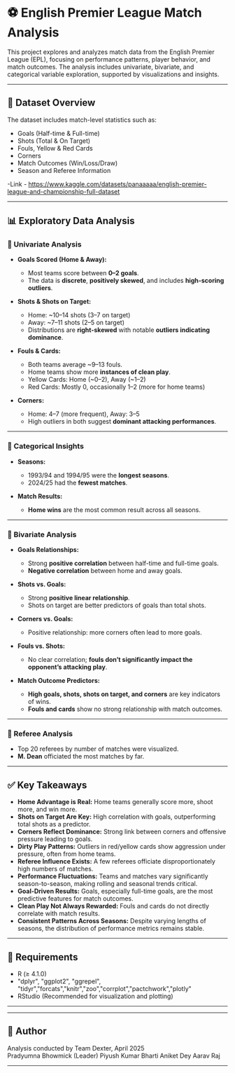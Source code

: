 # ⚽ English Premier League Match Analysis

This project explores and analyzes match data from the English Premier League (EPL), focusing on performance patterns, player behavior, and match outcomes. The analysis includes univariate, bivariate, and categorical variable exploration, supported by visualizations and insights.

---

## 📂 Dataset Overview

The dataset includes match-level statistics such as:

- Goals (Half-time & Full-time)
- Shots (Total & On Target)
- Fouls, Yellow & Red Cards
- Corners
- Match Outcomes (Win/Loss/Draw)
- Season and Referee Information

-Link - https://www.kaggle.com/datasets/panaaaaa/english-premier-league-and-championship-full-dataset

---

## 📊 Exploratory Data Analysis

### 🔹 Univariate Analysis

- **Goals Scored (Home & Away):**
  - Most teams score between **0–2 goals**.
  - The data is **discrete**, **positively skewed**, and includes **high-scoring outliers**.
  
- **Shots & Shots on Target:**
  - Home: ~10–14 shots (3–7 on target)
  - Away: ~7–11 shots (2–5 on target)
  - Distributions are **right-skewed** with notable **outliers indicating dominance**.

- **Fouls & Cards:**
  - Both teams average ~9–13 fouls.
  - Home teams show more **instances of clean play**.
  - Yellow Cards: Home (~0–2), Away (~1–2)
  - Red Cards: Mostly 0, occasionally 1–2 (more for home teams)

- **Corners:**
  - Home: 4–7 (more frequent), Away: 3–5
  - High outliers in both suggest **dominant attacking performances**.

---

### 🔹 Categorical Insights

- **Seasons:**
  - 1993/94 and 1994/95 were the **longest seasons**.
  - 2024/25 had the **fewest matches**.
  
- **Match Results:**
  - **Home wins** are the most common result across all seasons.

---

### 🔹 Bivariate Analysis

- **Goals Relationships:**
  - Strong **positive correlation** between half-time and full-time goals.
  - **Negative correlation** between home and away goals.

- **Shots vs. Goals:**
  - Strong **positive linear relationship**.
  - Shots on target are better predictors of goals than total shots.

- **Corners vs. Goals:**
  - Positive relationship: more corners often lead to more goals.

- **Fouls vs. Shots:**
  - No clear correlation; **fouls don’t significantly impact the opponent’s attacking play**.

- **Match Outcome Predictors:**
  - **High goals, shots, shots on target, and corners** are key indicators of wins.
  - **Fouls and cards** show no strong relationship with match outcomes.

---



### 🔹 Referee Analysis

- Top 20 referees by number of matches were visualized.
- **M. Dean** officiated the most matches by far.

---

## ✅ Key Takeaways

- **Home Advantage is Real:** Home teams generally score more, shoot more, and win more.
- **Shots on Target Are Key:** High correlation with goals, outperforming total shots as a predictor.
- **Corners Reflect Dominance:** Strong link between corners and offensive pressure leading to goals.
- **Dirty Play Patterns:** Outliers in red/yellow cards show aggression under pressure, often from home teams.
- **Referee Influence Exists:** A few referees officiate disproportionately high numbers of matches.
- **Performance Fluctuations:** Teams and matches vary significantly season-to-season, making rolling and seasonal trends critical.
- **Goal-Driven Results:** Goals, especially full-time goals, are the most predictive features for match outcomes.
- **Clean Play Not Always Rewarded:** Fouls and cards do not directly correlate with match results.
- **Consistent Patterns Across Seasons:** Despite varying lengths of seasons, the distribution of performance metrics remains stable.

---

## 📌 Requirements

- R (≥ 4.1.0)
- "dplyr", "ggplot2", "ggrepel", "tidyr","forcats","knitr","zoo","corrplot","pactchwork","plotly"
- RStudio (Recommended for visualization and plotting)

---


---

## 🧠 Author

Analysis conducted by Team Dexter, April 2025  
Pradyumna Bhowmick (Leader) 
Piyush Kumar Bharti 
Aniket Dey 
Aarav Raj 

---

